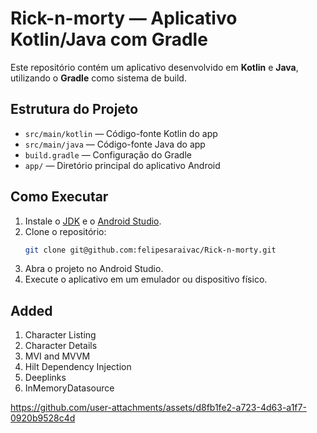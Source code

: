 # Rick-n-morty — Aplicativo Kotlin/Java com Gradle

Este repositório contém um aplicativo desenvolvido em **Kotlin** e **Java**, utilizando o **Gradle** como sistema de build.

## Estrutura do Projeto

- `src/main/kotlin` — Código-fonte Kotlin do app
- `src/main/java` — Código-fonte Java do app
- `build.gradle` — Configuração do Gradle
- `app/` — Diretório principal do aplicativo Android

## Como Executar

1. Instale o [JDK](https://adoptium.net/) e o [Android Studio](https://developer.android.com/studio).
2. Clone o repositório:
   ```sh
   git clone git@github.com:felipesaraivac/Rick-n-morty.git
   ```
3. Abra o projeto no Android Studio.
4. Execute o aplicativo em um emulador ou dispositivo físico.

## Added

1. Character Listing
2. Character Details
3. MVI and MVVM
4. Hilt Dependency Injection
5. Deeplinks
6. InMemoryDatasource

https://github.com/user-attachments/assets/d8fb1fe2-a723-4d63-a1f7-0920b9528c4d

